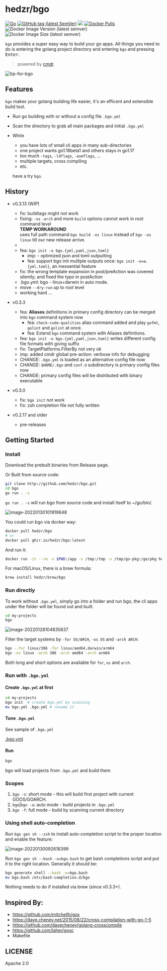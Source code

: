 # hedzr/bgo

[![Go](https://github.com/hedzr/bgo/actions/workflows/go.yml/badge.svg)](https://github.com/hedzr/bgo/actions/workflows/go.yml)
[![GitHub tag (latest SemVer)](https://img.shields.io/github/tag/hedzr/bgo.svg?label=release)](https://github.com/hedzr/bgo/releases)
[![](https://img.shields.io/badge/go-dev-green)](https://pkg.go.dev/github.com/hedzr/bgo)
[![Docker Pulls](https://img.shields.io/docker/pulls/hedzr/bgo)](https://hub.docker.com/r/hedzr/bgo)
![Docker Image Version (latest semver)](https://img.shields.io/docker/v/hedzr/bgo)
![Docker Image Size (latest semver)](https://img.shields.io/docker/image-size/hedzr/bgo)


`bgo` provides a super easy way to build your go apps.
All things you need to do is entering the golang project directory and entering `bgo` and pressing <kbd>Enter</kbd>.  

> powered by [cmdr](https://github.com/hedzr/cmdr).

![tip-for-bgo](https://cdn.jsdelivr.net/gh/hzimg/blog-pics@master/uPic/image-20220202111546956.png)

## Features

`bgo` makes your golang building life easier, it's an efficent and extensible build tool.

- Run go building with or without a config file `.bgo.yml`
- Scan the directory to grab all main packages and initial `.bgo.yml`
- While 

  - you have lots of small cli apps in many sub-directories
  - one project wants go1.18beta1 and others stays in go1.17
  - too much `-tags`, `-ldflags`, `-asmflags`, ...
  - multiple targets, cross compiling
  - etc.
  
  have a try `bgo`.

## History

- v0.3.13 (WIP)
  - fix: buildtags might not work
  - fixing: `-os` `-arch` and more `build` options cannot work in root command level  
    **TEMP WORKAROUND**  
    uses full path command `bgo build -os linux` instead of `bgo -os linux` till our new release arrive.
  - 
  - fea: `bgo init -o bgo.{yml,yaml,json,toml}`
    - imp:  - optimized json and toml outputting
    - fea: support bgo init multiple outputs once: `bgo init -o=a.{yml,toml}`, an inessential feature
  - fix: the wrong template expansion in post/preAction was covered silently; and fixed the typo in postAction
  - .bgo.yml: bgo - linux+darwin in auto mode.
  - move `--dry-run` up to root level
  - working hard ...

- v0.3.3
  - fea: **Aliases** definitions in primary config directory can be merged into `bgo` command system now
    - fea: `check-code-qualities` alias command added and play `gofmt`, `golint` and `golint` at once.
    - fea: Extend `bgo` command system with Aliases definitions.
  - fea: `bgo init -o bgo.{yml,yaml,json,toml}` writes different config file formats with giving suffix
  - fix: TargetPlatforms.FilterBy not very ok
  - imp: added cmdr global pre-action: verbose info for debugging
  - CHANGE: `.bgo.yml` is loaded as an alternative config file now
  - CHANGE: `$HOME/.bgo` and `conf.d` subdirectory is primary config files now
  - CHANGE: primary config files will be distributed with binary executable

- v0.3.0
  - fix: `bgo init` not work
  - fix: zsh completion file not fully written

- v0.2.17 and older
  - pre-releases 

## Getting Started

### Install

Download the prebuilt binaries from Release page.

Or Built from source code:

```bash
git clone http://github.com/hedzr/bgo.git
cd bgo
go run . -s
```

`go run . -s` will run bgo from source code and install itself to ~/go/bin/.

![image-20220130101919648](https://cdn.jsdelivr.net/gh/hzimg/blog-pics@master/uPic/image-20220130101919648.png)

You could run bgo via docker way:

```bash
docker pull hedzr/bgo
# or
docker pull ghcr.io/hedzr/bgo:latest
```

And run it:

```bash
docker run -it --rm -v $PWD:/app -v /tmp:/tmp -v /tmp/go-pkg:/go/pkg hedzr/bgo
```

For macOS/Linux, there is a brew formula:

```bash
brew install hedzr/brew/bgo
```


### Run directly

To work without `.bgo.yml`, simply go into a folder and run bgo, the cli apps under the folder will be found out and built.

```bash
cd my-projects
bgo
```

![image-20220128104835837](https://cdn.jsdelivr.net/gh/hzimg/blog-pics@master/uPic/image-20220128104835837.png)

Filter the target systems by `-for OS/ARCH`, `-os OS` and `-arch ARCH`:

```bash
bgo --for linux/386 -for linux/amd64,darwin/arm64
bgo -os linux -arch 386 -arch amd64 -arch arm64
```

Both long and short options are available for `for`, `os` and `arch`.

### Run with `.bgo.yml`

#### Create `.bgo.yml` at first

```bash
cd my-projects
bgo init  # create bgo.yml by scanning
mv bgo.yml .bgo.yml # rename it
```

#### Tune `.bgo.yml`

See sample of `.bgo.yml`

[.bgo.yml](https://github.com/hedzr/bgo/blob/master/.bgo.yaml)

#### Run

```bash
bgo
```

bgo will load projects from `.bgo.yml` and build them


### Scopes

1. `bgo -s`: short mode - this will build first project with current GOOS/GOARCH.
2. `bgo`|`bgo -a`: auto mode - build projects in `.bgo.yml`
3. `bgo -f`: full mode - build by scanning current directory


### Using shell auto-completion

Run `bgo gen sh --zsh` to install auto-completion script to the proper location and enable the feature:

![image-20220130092618399](https://cdn.jsdelivr.net/gh/hzimg/blog-pics@master/uPic/image-20220130092618399.png)

Run `bgo gen sh --bash -o=bgo.bash` to get bash completions script and put it to the right location. Generally it should be:

```bash
bgo generate shell --bash -o=bgo.bash
mv bgo.bash /etc/bash-completion.d/bgo
```

Nothing needs to do if installed via brew (since v0.3.3+).


## Inspired By:

- https://github.com/mitchellh/gox
- https://dave.cheney.net/2015/08/22/cross-compilation-with-go-1-5
- https://github.com/davecheney/golang-crosscompile
- https://github.com/laher/goxc
- Makefile

## LICENSE

Apache 2.0


